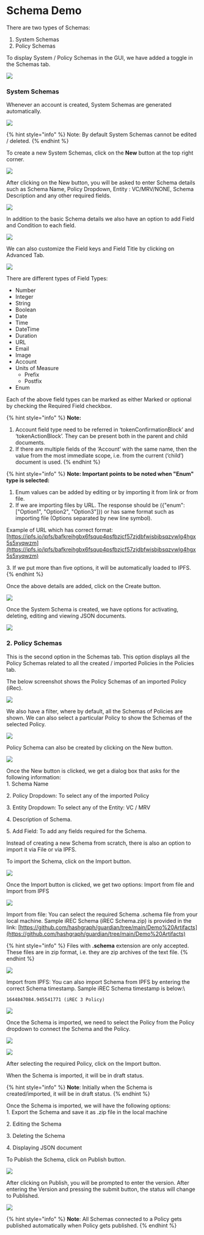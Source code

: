 # Schema Demo

There are two types of Schemas:

1. System Schemas
2. Policy Schemas

To display System / Policy Schemas in the GUI, we have added a toggle in the Schemas tab.

![](<../.gitbook/assets/image (3) (2).png>)

### System Schemas

Whenever an account is created, System Schemas are generated automatically.

![](<../.gitbook/assets/image (13) (1) (1).png>)

{% hint style="info" %}
Note: By default System Schemas cannot be edited / deleted.
{% endhint %}

To create a new System Schemas, click on the **New** button at the top right corner.

![](<../.gitbook/assets/image (16) (1).png>)

After clicking on the New button, you will be asked to enter Schema details such as Schema Name, Policy Dropdown, Entity : VC/MRV/NONE, Schema Description and any other required fields.

![](<../.gitbook/assets/image (2) (3).png>)

In addition to the basic Schema details we also have an option to add Field and Condition to each field.

![](<../.gitbook/assets/image (3) (3).png>)

We can also customize the Field keys and Field Title by clicking on Advanced Tab.

![](<../.gitbook/assets/image (27).png>)

There are different types of Field Types:

* Number
* Integer
* String
* Boolean
* Date
* Time
* DateTime
* Duration
* URL
* Email
* Image
* Account
* Units of Measure
  * Prefix
  * Postfix
* Enum

Each of the above field types can be marked as either Marked or optional by checking the Required Field checkbox.

{% hint style="info" %}
**Note:**

1. Account field type need to be referred in ‘tokenConfirmationBlock’ and ‘tokenActionBlock’. They can be present both in the parent and child documents.
2. If there are multiple fields of the ‘Account’ with the same name, then the value from the most immediate scope, i.e. from the current (‘child’) document is used.
{% endhint %}

{% hint style="info" %}
**Note: Important points to be noted when "Enum" type is selected:**

1. Enum values can be added by editing or by importing it from link or from file.
2. If we are importing files by URL. The response should be ({"enum": \["Option1", "Option2", "Option3"]}) or has same format such as importing file (Options separated by new line symbol).

Example of URL which has correct format: [https://ipfs.io/ipfs/bafkreihgbx6fsqup4psfbzjcf57zjdbfwisbjbsqzvwlg4hgx5s5xyqwzm](https://ipfs.io/ipfs/bafkreihgbx6fsqup4psfbzjcf57zjdbfwisbjbsqzvwlg4hgx5s5xyqwzm)

3\. If we put more than five options, it will be automatically loaded to IPFS.
{% endhint %}

Once the above details are added, click on the Create button.

![](<../.gitbook/assets/image (10) (2).png>)

Once the System Schema is created, we have options for activating, deleting, editing and viewing JSON documents.

![](<../.gitbook/assets/image (9) (3).png>)

### 2. Policy Schemas

This is the second option in the Schemas tab. This option displays all the Policy Schemas related to all the created / imported Policies in the Policies tab.

The below screenshot shows the Policy Schemas of an imported Policy (iRec).

![](<../.gitbook/assets/image (19) (1).png>)

We also have a filter, where by default, all the Schemas of Policies are shown. We can also select a particular Policy to show the Schemas of the selected Policy.

![](<../.gitbook/assets/image (8) (3).png>)

Policy Schema can also be created by clicking on the New button.

![](<../.gitbook/assets/image (21) (1).png>)

Once the New button is clicked, we get a dialog box that asks for the following information:\
1\. Schema Name

2\. Policy Dropdown: To select any of the imported Policy

3\. Entity Dropdown: To select any of the Entity: VC / MRV

4\. Description of Schema.

5\. Add Field: To add any fields required for the Schema.

Instead of creating a new Schema from scratch, there is also an option to import it via File or via IPFS.

To import the Schema, click on the Import button.

![](<../.gitbook/assets/image (7) (2).png>)

Once the Import button is clicked, we get two options: Import from file and Import from IPFS

![](<../.gitbook/assets/image (29) (2).png>)

Import from file: You can select the required Schema .schema file from your local machine. Sample iREC Schema (iREC Schema.zip) is provided in the link: [https://github.com/hashgraph/guardian/tree/main/Demo%20Artifacts](https://github.com/hashgraph/guardian/tree/main/Demo%20Artifacts)

{% hint style="info" %}
Files with **.schema** extension are only accepted. These files are in zip format, i.e. they are zip archives of the text file.
{% endhint %}

![](<../.gitbook/assets/image (17) (1).png>)

Import from IPFS: You can also import Schema from IPFS by entering the correct Schema timestamp. Sample iREC Schema timestamp is below:\\

```
1644847084.945541771 (iREC 3 Policy)
```

![](<../.gitbook/assets/image (14) (1) (1).png>)

Once the Schema is imported, we need to select the Policy from the Policy dropdown to connect the Schema and the Policy.

![](<../.gitbook/assets/image (2) (2).png>)

![](<../.gitbook/assets/image (11) (2).png>)

After selecting the required Policy, click on the Import button.

When the Schema is imported, it will be in draft status.

{% hint style="info" %}
**Note**: Initially when the Schema is created/imported, it will be in draft status.
{% endhint %}

Once the Schema is imported, we will have the following options:\
1\. Export the Schema and save it as .zip file in the local machine

2\. Editing the Schema

3\. Deleting the Schema

4\. Displaying JSON document

To Publish the Schema, click on Publish button.

![](<../.gitbook/assets/image (22) (1).png>)

After clicking on Publish, you will be prompted to enter the version. After entering the Version and pressing the submit button, the status will change to Published.

![](<../.gitbook/assets/image (18) (1).png>)

{% hint style="info" %}
**Note**: All Schemas connected to a Policy gets published automatically when Policy gets published.
{% endhint %}
